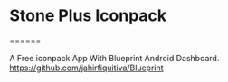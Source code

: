 # Stone Plus Iconpack
======

A Free iconpack App With Blueprint Android Dashboard.
https://github.com/jahirfiquitiva/Blueprint
